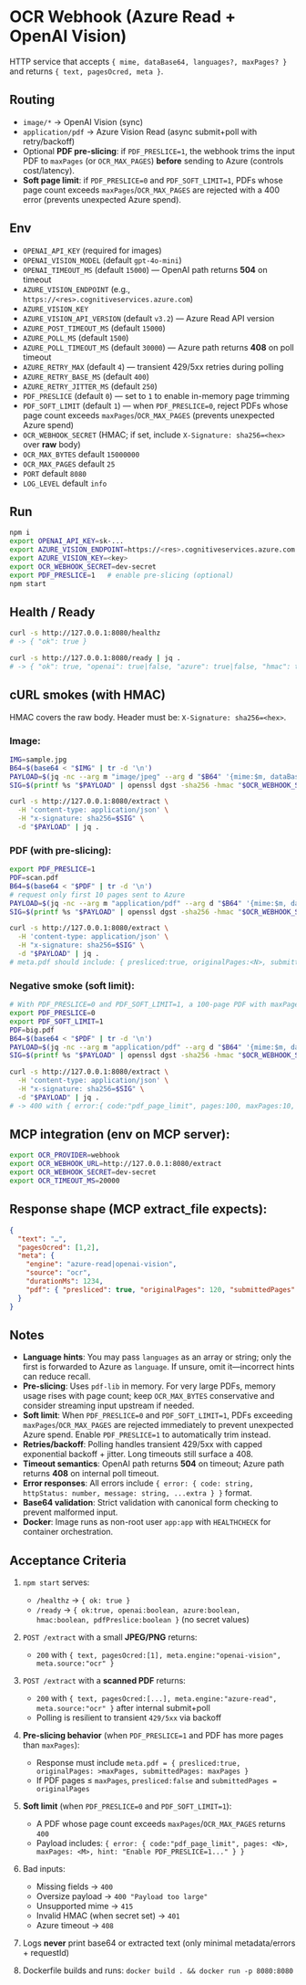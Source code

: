 # OCR Webhook (Azure Read + OpenAI Vision)

HTTP service that accepts `{ mime, dataBase64, languages?, maxPages? }` and returns `{ text, pagesOcred, meta }`.

## Routing
- `image/*` → OpenAI Vision (sync)
- `application/pdf` → Azure Vision Read (async submit+poll with retry/backoff)
- Optional **PDF pre-slicing**: if `PDF_PRESLICE=1`, the webhook trims the input PDF to `maxPages` (or `OCR_MAX_PAGES`) **before** sending to Azure (controls cost/latency).
- **Soft page limit**: if `PDF_PRESLICE=0` and `PDF_SOFT_LIMIT=1`, PDFs whose page count exceeds `maxPages`/`OCR_MAX_PAGES` are rejected with a 400 error (prevents unexpected Azure spend).

## Env
- `OPENAI_API_KEY` (required for images)
- `OPENAI_VISION_MODEL` (default `gpt-4o-mini`)
- `OPENAI_TIMEOUT_MS` (default `15000`) — OpenAI path returns **504** on timeout
- `AZURE_VISION_ENDPOINT` (e.g., `https://<res>.cognitiveservices.azure.com`)
- `AZURE_VISION_KEY`
- `AZURE_VISION_API_VERSION` (default `v3.2`) — Azure Read API version
- `AZURE_POST_TIMEOUT_MS` (default `15000`)
- `AZURE_POLL_MS` (default `1500`)
- `AZURE_POLL_TIMEOUT_MS` (default `30000`) — Azure path returns **408** on poll timeout
- `AZURE_RETRY_MAX` (default `4`) — transient 429/5xx retries during polling
- `AZURE_RETRY_BASE_MS` (default `400`)
- `AZURE_RETRY_JITTER_MS` (default `250`)
- `PDF_PRESLICE` (default `0`) — set to `1` to enable in-memory page trimming
- `PDF_SOFT_LIMIT` (default `1`) — when `PDF_PRESLICE=0`, reject PDFs whose page count exceeds `maxPages`/`OCR_MAX_PAGES` (prevents unexpected Azure spend)
- `OCR_WEBHOOK_SECRET` (HMAC; if set, include `X-Signature: sha256=<hex>` over **raw** body)
- `OCR_MAX_BYTES` default `15000000`
- `OCR_MAX_PAGES` default `25`
- `PORT` default `8080`
- `LOG_LEVEL` default `info`

## Run
```bash
npm i
export OPENAI_API_KEY=sk-...
export AZURE_VISION_ENDPOINT=https://<res>.cognitiveservices.azure.com
export AZURE_VISION_KEY=<key>
export OCR_WEBHOOK_SECRET=dev-secret
export PDF_PRESLICE=1   # enable pre-slicing (optional)
npm start
```

## Health / Ready
```bash
curl -s http://127.0.0.1:8080/healthz
# -> { "ok": true }

curl -s http://127.0.0.1:8080/ready | jq .
# -> { "ok": true, "openai": true|false, "azure": true|false, "hmac": true|false, "pdfPreslice": true|false }
```

## cURL smokes (with HMAC)

HMAC covers the raw body. Header must be: `X-Signature: sha256=<hex>`.

### Image:

```bash
IMG=sample.jpg
B64=$(base64 < "$IMG" | tr -d '\n')
PAYLOAD=$(jq -nc --arg m "image/jpeg" --arg d "$B64" '{mime:$m, dataBase64:$d}')
SIG=$(printf %s "$PAYLOAD" | openssl dgst -sha256 -hmac "$OCR_WEBHOOK_SECRET" -binary | xxd -p -c 256)

curl -s http://127.0.0.1:8080/extract \
  -H 'content-type: application/json' \
  -H "x-signature: sha256=$SIG" \
  -d "$PAYLOAD" | jq .
```

### PDF (with pre-slicing):
```bash
export PDF_PRESLICE=1
PDF=scan.pdf
B64=$(base64 < "$PDF" | tr -d '\n')
# request only first 10 pages sent to Azure
PAYLOAD=$(jq -nc --arg m "application/pdf" --arg d "$B64" '{mime:$m, dataBase64:$d, maxPages:10}')
SIG=$(printf %s "$PAYLOAD" | openssl dgst -sha256 -hmac "$OCR_WEBHOOK_SECRET" -binary | xxd -p -c 256)

curl -s http://127.0.0.1:8080/extract \
  -H 'content-type: application/json' \
  -H "x-signature: sha256=$SIG" \
  -d "$PAYLOAD" | jq .
# meta.pdf should include: { presliced:true, originalPages:<N>, submittedPages:10 }
```

### Negative smoke (soft limit):
```bash
# With PDF_PRESLICE=0 and PDF_SOFT_LIMIT=1, a 100-page PDF with maxPages=10 should be rejected
export PDF_PRESLICE=0
export PDF_SOFT_LIMIT=1
PDF=big.pdf
B64=$(base64 < "$PDF" | tr -d '\n')
PAYLOAD=$(jq -nc --arg m "application/pdf" --arg d "$B64" '{mime:$m, dataBase64:$d, maxPages:10}')
SIG=$(printf %s "$PAYLOAD" | openssl dgst -sha256 -hmac "$OCR_WEBHOOK_SECRET" -binary | xxd -p -c 256)

curl -s http://127.0.0.1:8080/extract \
  -H 'content-type: application/json' \
  -H "x-signature: sha256=$SIG" \
  -d "$PAYLOAD" | jq .
# -> 400 with { error:{ code:"pdf_page_limit", pages:100, maxPages:10, ... } }
```

## MCP integration (env on MCP server):

```bash
export OCR_PROVIDER=webhook
export OCR_WEBHOOK_URL=http://127.0.0.1:8080/extract
export OCR_WEBHOOK_SECRET=dev-secret
export OCR_TIMEOUT_MS=20000
```

## Response shape (MCP extract_file expects):
```json
{
  "text": "…",
  "pagesOcred": [1,2],
  "meta": {
    "engine": "azure-read|openai-vision",
    "source": "ocr",
    "durationMs": 1234,
    "pdf": { "presliced": true, "originalPages": 120, "submittedPages": 10 }
  }
}
```

## Notes
- **Language hints**: You may pass `languages` as an array or string; only the first is forwarded to Azure as `language`. If unsure, omit it—incorrect hints can reduce recall.
- **Pre-slicing**: Uses `pdf-lib` in memory. For very large PDFs, memory usage rises with page count; keep `OCR_MAX_BYTES` conservative and consider streaming input upstream if needed.
- **Soft limit**: When `PDF_PRESLICE=0` and `PDF_SOFT_LIMIT=1`, PDFs exceeding `maxPages`/`OCR_MAX_PAGES` are rejected immediately to prevent unexpected Azure spend. Enable `PDF_PRESLICE=1` to automatically trim instead.
- **Retries/backoff**: Polling handles transient 429/5xx with capped exponential backoff + jitter. Long timeouts still surface a 408.
- **Timeout semantics**: OpenAI path returns **504** on timeout; Azure path returns **408** on internal poll timeout.
- **Error responses**: All errors include `{ error: { code: string, httpStatus: number, message: string, ...extra } }` format.
- **Base64 validation**: Strict validation with canonical form checking to prevent malformed input.
- **Docker**: Image runs as non-root user `app:app` with `HEALTHCHECK` for container orchestration.

## Acceptance Criteria

1. `npm start` serves:
   - `/healthz` → `{ ok: true }`
   - `/ready` → `{ ok:true, openai:boolean, azure:boolean, hmac:boolean, pdfPreslice:boolean }` (no secret values)

2. `POST /extract` with a small **JPEG/PNG** returns:
   - `200` with `{ text, pagesOcred:[1], meta.engine:"openai-vision", meta.source:"ocr" }`

3. `POST /extract` with a **scanned PDF** returns:
   - `200` with `{ text, pagesOcred:[...], meta.engine:"azure-read", meta.source:"ocr" }` after internal submit+poll
   - Polling is resilient to transient `429/5xx` via backoff

4. **Pre-slicing behavior** (when `PDF_PRESLICE=1` and PDF has more pages than `maxPages`):
   - Response must include `meta.pdf = { presliced:true, originalPages: >maxPages, submittedPages: maxPages }`
   - If PDF pages ≤ `maxPages`, `presliced:false` and `submittedPages = originalPages`

5. **Soft limit** (when `PDF_PRESLICE=0` and `PDF_SOFT_LIMIT=1`):
   - A PDF whose page count exceeds `maxPages`/`OCR_MAX_PAGES` returns `400`
   - Payload includes: `{ error: { code:"pdf_page_limit", pages: <N>, maxPages: <M>, hint: "Enable PDF_PRESLICE=1..." } }`

6. Bad inputs:
   - Missing fields → `400`
   - Oversize payload → `400 "Payload too large"`
   - Unsupported mime → `415`
   - Invalid HMAC (when secret set) → `401`
   - Azure timeout → `408`

7. Logs **never** print base64 or extracted text (only minimal metadata/errors + requestId)

8. Dockerfile builds and runs: `docker build . && docker run -p 8080:8080`
